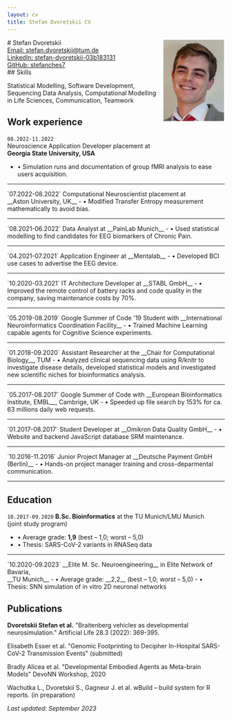 ```yaml
---
layout: cv
title: Stefan Dvoretskii CV
---
```

<img style="float: right;width: 15vw; height:auto" src="media/my_photo.png">
# Stefan Dvoretskii


<div id="webaddress">
<a href="stefan.dvoretskii@tum.de">Email: stefan.dvoretskii@tum.de</a> 
  <br>
<a href="https://www.linkedin.com/in/stefan-dvoretskii-03b183131/">LinkedIn: stefan-dvoretskii-03b183131</a>
  <br> 
  <a href="https://github.com/stefanches7">GitHub: stefanches7</a>
 </div>
## Skills

Statistical Modelling, Software Development, Sequencing Data Analysis, Computational Modelling in Life Sciences, Communication, Teamwork

## Work experience

`08.2022-11.2022`	
Neuroscience Application Developer placement at <br> __Georgia State University, USA__ 
- • Simulation runs and documentation of group fMRI analysis to ease users acquisition.
<hr>
`07.2022-08.2022`	
Computational Neuroscientist placement at <br> __Aston University, UK__ 
- • Modified Transfer Entropy measurement mathematically to avoid bias.
<hr>
`08.2021-06.2022`
Data Analyst at __PainLab Munich__
- • Used statistical modelling to find candidates for EEG biomarkers of Chronic Pain.
<hr>
`04.2021-07.2021`
Application Engineer at __Mentalab__
-  • Developed BCI use cases to advertise the EEG device.
<hr>
`10.2020-03.2021`
IT Architecture Developer at __STABL GmbH__
-  • Improved the remote control of battery racks and code quality in the company, saving maintenance costs by 70%.
<hr>
`05.2019-08.2019`
Google Summer of Code '19 Student with __International Neuroinformatics Coordination Facility__
- • Trained Machine Learning capable agents for Cognitive Science experiments.
<hr>
`01.2018-09.2020`
Assistant Researcher at the __Chair for Computational Biology__, TUM
- • Analyzed clinical sequencing data using R/knitr to investigate disease details, developed statistical models and investigated new scientific niches for bioinformatics analysis.
<hr>
`05.2017-08.2017`
Google Summer of Code with __European Bioinformatics Institute, EMBL__, Cambrige, UK
- • Speeded up file search by 153% for ca. 63 millions daily web requests.
<hr>
`01.2017-08.2017`	 
Student Developer at __Omikron Data Quality GmbH__ 
- • Website and backend JavaScript database SRM maintenance. 
 <hr>
`10.2016-11.2016`	
Junior Project Manager at __Deutsche Payment GmbH (Berlin)__ 
- • Hands-on project manager training and cross-deparmental communication.

<hr>

## Education

`10.2017-09.2020`
__B.Sc. Bioinformatics__ at the TU Munich/LMU Munich <br> (joint study program)
- • Average grade: __1,9__ (best – 1,0; worst – 5,0)
- • Thesis: SARS-CoV-2 variants in RNASeq data
<hr>
`10.2020-09.2023`
__Elite M. Sc. Neuroengineering__ in Elite Network of Bavaria,<br> __TU Munich__
- • Average grade: __2,2__ (best – 1,0; worst – 5,0)
- • Thesis: SNN simulation of in vitro 2D neuronal networks

## Publications

__Dvoretskii Stefan et al.__ "Braitenberg vehicles as developmental neurosimulation." Artificial Life 28.3 (2022): 369-395.

Elisabeth Esser et al. "Genomic Footprinting to Decipher In-Hospital SARS-CoV-2 Transmission Events" (submitted)

Bradly Alicea et al. "Developmental Embodied Agents as Meta-brain Models" DevoNN Workshop, 2020

Wachutka L., Dvoretskii S., Gagneur J. et al. wBuild – build system for R reports. (in preparation)

_Last updated: September 2023_


